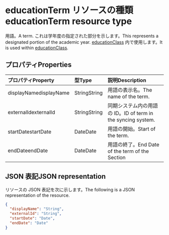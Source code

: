 # <a name="educationterm-resource-type"></a><span data-ttu-id="62b82-101">educationTerm リソースの種類</span><span class="sxs-lookup"><span data-stu-id="62b82-101">educationTerm resource type</span></span>

<span data-ttu-id="62b82-102">用語。</span><span class="sxs-lookup"><span data-stu-id="62b82-102">A term.</span></span> <span data-ttu-id="62b82-103">これは学年度の指定された部分を示します。</span><span class="sxs-lookup"><span data-stu-id="62b82-103">This represents a designated portion of the academic year.</span></span> <span data-ttu-id="62b82-104">[educationClass](educationclass.md) 内で使用します。</span><span class="sxs-lookup"><span data-stu-id="62b82-104">It is used within [educationClass](educationclass.md).</span></span>

## <a name="properties"></a><span data-ttu-id="62b82-105">プロパティ</span><span class="sxs-lookup"><span data-stu-id="62b82-105">Properties</span></span>
| <span data-ttu-id="62b82-106">プロパティ</span><span class="sxs-lookup"><span data-stu-id="62b82-106">Property</span></span>     | <span data-ttu-id="62b82-107">型</span><span class="sxs-lookup"><span data-stu-id="62b82-107">Type</span></span>   |<span data-ttu-id="62b82-108">説明</span><span class="sxs-lookup"><span data-stu-id="62b82-108">Description</span></span>|
|:---------------|:--------|:----------|
|<span data-ttu-id="62b82-109">displayName</span><span class="sxs-lookup"><span data-stu-id="62b82-109">displayName</span></span>| <span data-ttu-id="62b82-110">String</span><span class="sxs-lookup"><span data-stu-id="62b82-110">String</span></span>| <span data-ttu-id="62b82-111">用語の表示名。</span><span class="sxs-lookup"><span data-stu-id="62b82-111">The name of the term.</span></span>| 
|<span data-ttu-id="62b82-112">externalId</span><span class="sxs-lookup"><span data-stu-id="62b82-112">externalId</span></span>|<span data-ttu-id="62b82-113">String</span><span class="sxs-lookup"><span data-stu-id="62b82-113">String</span></span>| <span data-ttu-id="62b82-114">同期システム内の用語の ID。</span><span class="sxs-lookup"><span data-stu-id="62b82-114">ID of term in the syncing system.</span></span>|
|<span data-ttu-id="62b82-115">startDate</span><span class="sxs-lookup"><span data-stu-id="62b82-115">startDate</span></span>|<span data-ttu-id="62b82-116">Date</span><span class="sxs-lookup"><span data-stu-id="62b82-116">Date</span></span>|<span data-ttu-id="62b82-117">用語の開始。</span><span class="sxs-lookup"><span data-stu-id="62b82-117">Start of the term.</span></span>|
|<span data-ttu-id="62b82-118">endDate</span><span class="sxs-lookup"><span data-stu-id="62b82-118">endDate</span></span>|<span data-ttu-id="62b82-119">Date</span><span class="sxs-lookup"><span data-stu-id="62b82-119">Date</span></span>|<span data-ttu-id="62b82-120">用語の終了。</span><span class="sxs-lookup"><span data-stu-id="62b82-120">End Date of the term of the Section</span></span>|

## <a name="json-representation"></a><span data-ttu-id="62b82-121">JSON 表記</span><span class="sxs-lookup"><span data-stu-id="62b82-121">JSON representation</span></span>

<span data-ttu-id="62b82-122">リソースの JSON 表記を次に示します。</span><span class="sxs-lookup"><span data-stu-id="62b82-122">The following is a JSON representation of the resource.</span></span>

<!-- {
  "blockType": "resource",
  "optionalProperties": [

  ],
  "@odata.type": "microsoft.graph.educationTerm"
}-->

```json
{
  "displayName": "String",
  "externalId": "String",
  "startDate": "Date",
  "endDate": "Date"
}
```

<!-- uuid: 4e9d671f-3068-4e09-aba2-b39e81a0e452
2015-10-25 14:57:30 UTC -->
<!-- {
  "type": "#page.annotation",
  "description": "educationTerm resource",
  "keywords": "",
  "section": "documentation",
  "tocPath": ""
}-->